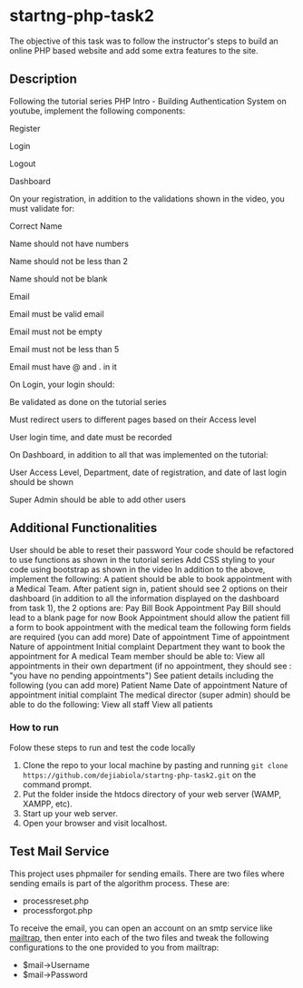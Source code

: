 # startng-php-task2
The objective of this task was to follow the instructor's steps to build an online PHP based website and add some extra features to the site.

## Description

Following the tutorial series PHP Intro - Building Authentication System on youtube, implement the following components:

Register

Login

Logout

Dashboard

On your registration, in addition to the validations shown in the video, you must validate for:

Correct Name 

Name should not have numbers

Name should not be less than 2

Name should not be blank

Email

Email must be valid email

Email must not be empty

Email must not be less than 5

Email must have @ and . in it

On Login, your login should:


Be validated as done on the tutorial series

Must redirect users to different pages based on their Access level

User login time, and date must be recorded

On Dashboard, in addition to all that was implemented on the tutorial:


User Access Level, Department, date of registration, and date of last login should be shown

Super Admin should be able to add other users

## Additional Functionalities
User should be able to reset their password 
Your code should be refactored to use functions as shown in the tutorial series
Add CSS styling to your code using bootstrap as shown in the video
In addition to the above, implement the following:
A patient should be able to book appointment with a Medical Team. 
After patient sign in, patient should see 2 options on their dashboard (in addition to all the information displayed on the dashboard from task 1), the 2 options are: 
Pay Bill
Book Appointment
Pay Bill should lead to a blank page for now
Book Appointment should allow the patient fill a form to book appointment with the medical team the following form fields are required (you can add more)
Date of appointment
Time of appointment
Nature of appointment
Initial complaint
Department they want to book the appointment for
A medical Team member should be able to:
View all appointments in their own department (if no appointment, they should see : "you have no pending appointments")
See patient details including the following (you can add more)
Patient Name
Date of appointment
Nature of appointment
initial complaint
The medical director (super admin) should be able to do the following:
View all staff
View all patients


### How to run
Folow these steps to run and test the code locally
1. Clone the repo to your local machine by pasting and running `git clone https://github.com/dejiabiola/startng-php-task2.git` on the command prompt.
2. Put the folder inside the htdocs directory of your web server (WAMP, XAMPP, etc).
3. Start up your web server.
4. Open your browser and visit localhost.


## Test Mail Service
This project uses phpmailer for sending emails.
There are two files where sending emails is part of the algorithm process. These are: 
- processreset.php
- processforgot.php

To receive the email, you can open an account on an smtp service like [mailtrap](https://mailtrap.io/), then enter into each of the two files and tweak the following configurations to the one provided to you from mailtrap:
- $mail->Username
- $mail->Password


